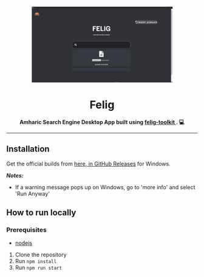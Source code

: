 <p align="center">
  <img height=200 src="./src/assets/AppPreview.jpg" alt="Felig logo" />
</p>
<h1 align="center">Felig</h1>
<p align="center">
  <strong>Amharic Search Engine Desktop App built using <a href = "https://github.com/liulalemx/felig-toolkit"> felig-toolkit </a>. 💻</strong>
</p>

---

## Installation

Get the official builds from [here, in GitHub Releases](https://github.com/liulalemx/felig/releases) for Windows.

**_Notes:_**

- If a warning message pops up on Windows, go to 'more info' and select 'Run Anyway'

## How to run locally

### Prerequisites

- [nodejs](https://nodejs.org/en/)

1. Clone the repository
1. Run `npm install`
1. Run `npm run start`
